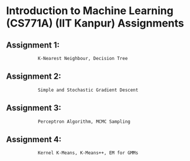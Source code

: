 # Introduction to Machine Learning (CS771A) (IIT Kanpur) Assignments
## Assignment 1: 
                K-Nearest Neighbour, Decision Tree 
## Assignment 2: 
                Simple and Stochastic Gradient Descent
## Assignment 3: 
                Perceptron Algorithm, MCMC Sampling
## Assignment 4: 
                Kernel K-Means, K-Means++, EM for GMMs
